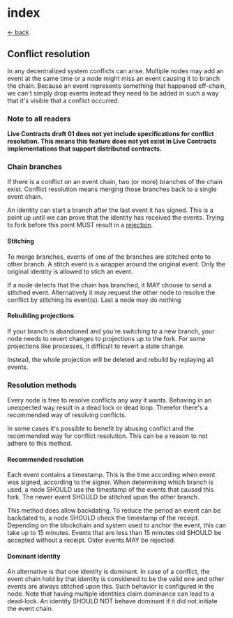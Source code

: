 # index

[← back](../)

## Conflict resolution

In any decentralized system conflicts can arise. Multiple nodes may add an event at the same time or a node might miss an event causing it to branch the chain. Because an event represents something that happened off-chain, we can't simply drop events instead they need to be added in such a way that it's visible that a conflict occurred.

### Note to all readers

**Live Contracts draft 01 does not yet include specifications for conflict resolution. This means this feature does not yet exist in Live Contracts implementations that support distributed contracts.**

### Chain branches

If there is a conflict on an event chain, two \(or more\) branches of the chain exist. Conflict resolution means merging those branches back to a single event chain.

An identity can start a branch after the last event it has signed. This is a point up until we can prove that the identity has received the events. Trying to fork before this point MUST result in a [rejection](../15-rejection/README.md).

#### Stitching

To merge branches, events of one of the branches are stitched onto to other branch. A stitch event is a wrapper around the original event. Only the original identity is allowed to stich an event.

If a node detects that the chain has branched, it MAY choose to send a stitched event. Alternatively it may request the other node to resolve the conflict by stitching its event\(s\). Last a node may do nothing

#### Rebuilding projections

If your branch is abandoned and you're switching to a new branch, your node needs to revert changes to projections up to the fork. For some projections like processes, it difficult to revert a state change.

Instead, the whole projection will be deleted and rebuild by replaying all events.

### Resolution methods

Every node is free to resolve conflicts any way it wants. Behaving in an unexpected way result in a dead lock or dead loop. Therefor there's a recommended way of resolving conflicts.

In some cases it's possible to benefit by abusing conflict and the recommended way for conflict resolution. This can be a reason to not adhere to this method.

#### Recommended resolution

Each event contains a timestamp. This is the time according when event was signed, according to the signer. When determining which branch is used, a node SHOULD use the timestamp of the events that caused this fork. The newer event SHOULD be stitched upon the other branch.

This method does allow backdating. To reduce the period an event can be backdated to, a node SHOULD check the timestamp of the receipt. Depending on the blockchain and system used to anchor the event, this can take up to 15 minutes. Events that are less than 15 minutes old SHOULD be accepted without a receipt. Older events MAY be rejected.

#### Dominant identity

An alternative is that one identity is dominant. In case of a conflict, the event chain hold by that identity is considered to be the valid one and other events are always stitched upon this. Such behavior is configured in the node. Note that having multiple identities claim dominance can lead to a dead-lock. An identity SHOULD NOT behave dominant if it did not initiate the event chain.

